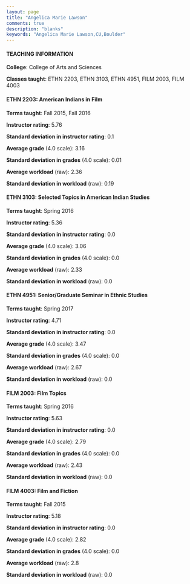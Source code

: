 ```yaml
---
layout: page
title: "Angelica Marie Lawson" 
comments: true
description: "blanks"
keywords: "Angelica Marie Lawson,CU,Boulder"
---
```

<head>
<script src="https://ajax.googleapis.com/ajax/libs/jquery/2.1.3/jquery.min.js"></script>
<script src="https://dl.dropboxusercontent.com/s/pc42nxpaw1ea4o9/highcharts.js?dl=0"></script>
<!-- <script src="../assets/js/highcharts.js"></script> -->
<style type="text/css">@font-face {
	font-family: "Bebas Neue";
	src: url(https://www.filehosting.org/file/details/544349/BebasNeue Regular.otf) format("opentype");
	}
	h1.Bebas { 
		font-family: "Bebas Neue", Verdana, Tahoma;
	}
</style>
</head>
	   
#### TEACHING INFORMATION

**College**: College of Arts and Sciences

**Classes taught**: ETHN 2203, ETHN 3103, ETHN 4951, FILM 2003, FILM 4003

#### ETHN 2203: American Indians in Film

**Terms taught**: Fall 2015, Fall 2016

**Instructor rating**: 5.76

**Standard deviation in instructor rating**: 0.1

**Average grade** (4.0 scale): 3.16

**Standard deviation in grades** (4.0 scale): 0.01

**Average workload** (raw): 2.36

**Standard deviation in workload** (raw): 0.19

#### ETHN 3103: Selected Topics in American Indian Studies

**Terms taught**: Spring 2016

**Instructor rating**: 5.36

**Standard deviation in instructor rating**: 0.0

**Average grade** (4.0 scale): 3.06

**Standard deviation in grades** (4.0 scale): 0.0

**Average workload** (raw): 2.33

**Standard deviation in workload** (raw): 0.0

#### ETHN 4951: Senior/Graduate Seminar in Ethnic Studies

**Terms taught**: Spring 2017

**Instructor rating**: 4.71

**Standard deviation in instructor rating**: 0.0

**Average grade** (4.0 scale): 3.47

**Standard deviation in grades** (4.0 scale): 0.0

**Average workload** (raw): 2.67

**Standard deviation in workload** (raw): 0.0

#### FILM 2003: Film Topics

**Terms taught**: Spring 2016

**Instructor rating**: 5.63

**Standard deviation in instructor rating**: 0.0

**Average grade** (4.0 scale): 2.79

**Standard deviation in grades** (4.0 scale): 0.0

**Average workload** (raw): 2.43

**Standard deviation in workload** (raw): 0.0

#### FILM 4003: Film and Fiction

**Terms taught**: Fall 2015

**Instructor rating**: 5.18

**Standard deviation in instructor rating**: 0.0

**Average grade** (4.0 scale): 2.82

**Standard deviation in grades** (4.0 scale): 0.0

**Average workload** (raw): 2.8

**Standard deviation in workload** (raw): 0.0


